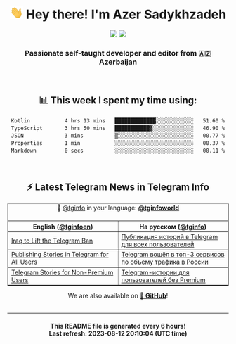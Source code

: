 <div align="center">
	<div>
		<h1>
      <img src="./assets/hi.gif" width="30px"> Hey there! I'm Azer Sadykhzadeh
    </h1>
    <img height="18" src="https://komarev.com/ghpvc/?username=sadykhzadeh&label=Views&color=2081c1&style=flat-square" />
		<a href="https://wakatime.com/Azer"> <img height="18" src="https://wakatime.com/badge/user/f80ae27a-c328-426f-a381-bc84136e2dd6.svg" /> </a>
    <h3>
      Passionate self-taught developer and editor from 🇦🇿 Azerbaijan
    </h3>
  </div>
  <br>

<h2>📊 This week I spent my time using:</h2>

<!--START_SECTION:waka-->

```txt
Kotlin           4 hrs 13 mins   █████████████░░░░░░░░░░░░   51.60 %
TypeScript       3 hrs 50 mins   ███████████▓░░░░░░░░░░░░░   46.90 %
JSON             3 mins          ▒░░░░░░░░░░░░░░░░░░░░░░░░   00.77 %
Properties       1 min           ░░░░░░░░░░░░░░░░░░░░░░░░░   00.37 %
Markdown         0 secs          ░░░░░░░░░░░░░░░░░░░░░░░░░   00.11 %
```

<!--END_SECTION:waka-->

<br>

<h2>⚡️ Latest Telegram News in Telegram Info</h2>
  <table border>
		<tr>
			<th width="50%">English (<a href="https://t.me/tginfoen">@tginfoen</a>)</th>
			<th>На русском (<a href="https://t.me/tginfo">@tginfo</a>)</th>
		</tr>
		<caption>🚩 <a href="https://t.me/tginfo">@tginfo</a> in your language: <a href="https://t.me/tginfoworld"><b>@tginfoworld</b></a><caption/>
  <tr><td><a href="https://t.me/tginfoen/1691">Iraq to Lift the Telegram Ban</a></td>
    <td><a href="https://t.me/tginfo/3719">Публикация историй в Telegram для всех пользователей</a></td></tr><tr><td><a href="https://t.me/tginfoen/1690">Publishing Stories in Telegram for All Users</a></td>
    <td><a href="https://t.me/tginfo/3718">Telegram вошёл в топ-3 сервисов по объему трафика в России</a></td></tr><tr><td><a href="https://t.me/tginfoen/1688">Telegram Stories for Non-Premium Users</a></td>
    <td><a href="https://t.me/tginfo/3717">Telegram-истории для пользователей без Premium</a></td></tr>
</table>
We are also available on <a href="https://github.com/tginfo"><b>🐙 GitHub</b></a>!
</div>

<br>
<hr>
<h4 align="center">This README file is generated <b>every 6 hours</b>!</br>Last refresh: <b>2023-08-12 20:10:04 (UTC time)</b></h4>
